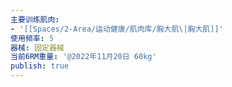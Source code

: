 ```yaml
---
主要训练肌肉:
- '[[Spaces/2-Area/运动健康/肌肉库/胸大肌\|胸大肌]]'
使用频率: 5
器械: 固定器械
当前6RM重量: '@2022年11月20日 60kg'
publish: true
---
```

